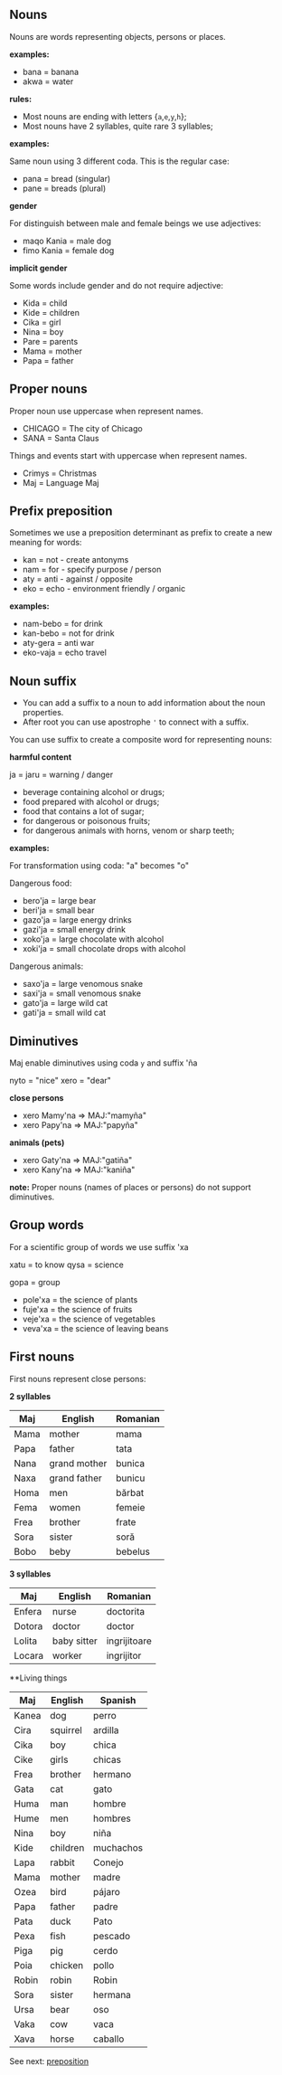 ## Nouns

Nouns are words representing objects, persons or places.  

**examples:**

* bana   = banana
* akwa   = water

**rules:**

* Most nouns are ending with letters {`a`,`e`,`y`,`h`};
* Most nouns have 2 syllables, quite rare 3 syllables;

**examples:**

Same noun using 3 different coda. This is the regular case:

* pana   = bread  (singular)
* pane   = breads (plural)

**gender**

For distinguish between male and female beings we use adjectives: 

* maqo Kania = male dog 
* fimo Kania = female dog 

**implicit gender**

Some words include gender and do not require adjective:

* Kida = child    
* Kide = children 
* Cika = girl 
* Nina = boy
* Pare = parents 
* Mama = mother
* Papa = father

## Proper nouns

Proper noun use uppercase when represent names.

* CHICAGO   = The city of Chicago
* SANA      = Santa Claus

Things and events start with uppercase when represent names.

* Crimys    = Christmas 
* Maj       = Language Maj

## Prefix preposition

Sometimes we use a preposition determinant as prefix to create a new meaning for words:

* kan  = not  - create antonyms
* nam  = for  - specify purpose / person
* aty  = anti - against / opposite 
* eko  = echo - environment friendly / organic

**examples:**

* nam-bebo = for drink
* kan-bebo = not for drink
* aty-gera = anti war
* eko-vaja = echo travel
   
## Noun suffix

* You can add a suffix to a noun to add information about the noun properties.
* After root you can use apostrophe `'` to connect with a suffix.

You can use suffix to create a composite word for representing nouns:

**harmful content**

ja = jaru = warning / danger

* beverage containing alcohol or drugs;
* food prepared with alcohol or drugs; 
* food that contains a lot of sugar;  
* for dangerous or poisonous fruits;
* for dangerous animals with horns, venom or sharp teeth;

**examples:**

For transformation using coda: "a" becomes "o"

Dangerous food:

* bero'ja  = large bear
* beri'ja  = small bear
* gazo'ja  = large energy drinks
* gazi'ja  = small energy drink
* xoko'ja  = large chocolate with alcohol
* xoki'ja  = small chocolate drops with alcohol

Dangerous animals:

* saxo'ja  = large venomous snake
* saxi'ja  = small venomous snake
* gato'ja  = large wild cat
* gati'ja  = small wild cat

## Diminutives

Maj enable diminutives using coda `y` and suffix 'ña

nyto =  "nice"
xero =	"dear" 

**close persons**
* xero Mamy'na  => MAJ:"mamyña"
* xero Papy'na  => MAJ:"papyña"

**animals (pets)**

* xero Gaty'na => MAJ:"gatiña"
* xero Kany'na => MAJ:"kaniña"

**note:** Proper nouns (names of places or persons) do not support diminutives.

## Group words

For a scientific group of words we use suffix 'xa

xatu = to know
qysa = science

gopa = group

* pole'xa = the science of plants
* fuje'xa = the science of fruits
* veje'xa = the science of vegetables
* veva'xa = the science of leaving beans

## First nouns

First nouns represent close persons:

**2 syllables**

Maj     | English        | Romanian
--------|----------------|-----------------
Mama    | mother         | mama
Papa    | father         | tata
Nana    | grand mother   | bunica
Naxa    | grand father   | bunicu
Homa    | men            | bărbat
Fema    | women          | femeie
Frea    | brother        | frate
Sora    | sister         | soră
Bobo    | beby           | bebelus

**3 syllables**

Maj     | English        | Romanian
--------|----------------|-----------------
Enfera  | nurse          | doctorita
Dotora  | doctor         | doctor
Lolita  | baby sitter    | ingrijitoare
Locara  | worker         | ingrijitor

**Living things

Maj        | English      | Spanish
-----------|--------------|-----------------
Kanea      | dog          | perro               
Cira       | squirrel     | ardilla               
Cika       | boy          | chica
Cike       | girls        | chicas
Frea       | brother      | hermano               
Gata       | cat          | gato               
Huma       | man          | hombre               
Hume       | men          | hombres             
Nina       | boy          | niña                 
Kide	   | children     | muchachos
Lapa       | rabbit       | Conejo               
Mama       | mother       | madre               
Ozea       | bird         | pájaro               
Papa       | father       | padre               
Pata       | duck         | Pato               
Pexa       | fish         | pescado               
Piga       | pig          | cerdo     
Poia       | chicken      | pollo               
Robin      | robin        | Robin               
Sora       | sister       | hermana               
Ursa       | bear         | oso               
Vaka       | cow          | vaca               
Xava       | horse        | caballo               
           

See next: [preposition](preposition.md)

